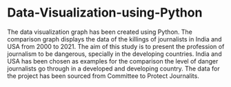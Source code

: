 # Data-Visualization-using-Python
The data visualization graph has been created using Python.
The comparison graph displays the data of the killings of journalists in India and USA from 2000 to 2021. The aim of this study is to present the profession of journalism to be dangerous, specially in the developing countries.
India and USA has been chosen as examples for the comparison the level of danger journalists go through in a developed and developing country.
The data for the project has been sourced from Committee to Protect Journalits.

